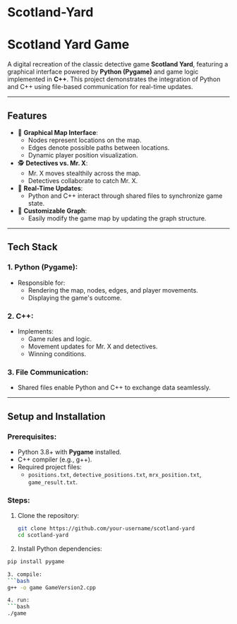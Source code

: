 # Scotland-Yard

# **Scotland Yard Game**

A digital recreation of the classic detective game **Scotland Yard**, featuring a graphical interface powered by **Python (Pygame)** and game logic implemented in **C++**. This project demonstrates the integration of Python and C++ using file-based communication for real-time updates.

---

## **Features**
- 🎨 **Graphical Map Interface**:
  - Nodes represent locations on the map.
  - Edges denote possible paths between locations.
  - Dynamic player position visualization.
- 🕵️ **Detectives vs. Mr. X**:
  - Mr. X moves stealthily across the map.
  - Detectives collaborate to catch Mr. X.
- 🔄 **Real-Time Updates**:
  - Python and C++ interact through shared files to synchronize game state.
- 📂 **Customizable Graph**:
  - Easily modify the game map by updating the graph structure.

---

## **Tech Stack**
### **1. Python (Pygame)**:
- Responsible for:
  - Rendering the map, nodes, edges, and player movements.
  - Displaying the game's outcome.

### **2. C++**:
- Implements:
  - Game rules and logic.
  - Movement updates for Mr. X and detectives.
  - Winning conditions.

### **3. File Communication**:
- Shared files enable Python and C++ to exchange data seamlessly.

---

## **Setup and Installation**
### **Prerequisites**:
- Python 3.8+ with **Pygame** installed.
- C++ compiler (e.g., g++).
- Required project files:
  - `positions.txt`, `detective_positions.txt`, `mrx_position.txt`, `game_result.txt`.

### **Steps**:
1. Clone the repository:
   ```bash
   git clone https://github.com/your-username/scotland-yard
   cd scotland-yard

2. Install Python dependencies:
  ```bash
  pip install pygame

3. compile:
  ```bash
  g++ -o game GameVersion2.cpp

4. run:
  ```bash
  ./game
